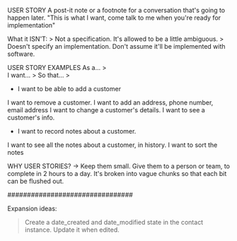 USER STORY
  A post-it note or a footnote for a conversation that's going to happen later.
  "This is what I want, come talk to me when you're ready for implementation"

  What it ISN'T:
    > Not a specification. It's allowed to be a little ambiguous.
    > Doesn't specify an implementation. Don't assume it'll be implemented with software.


USER STORY EXAMPLES
  As a...
    >  
  I want...
    > 
  So that...
    >

+ I want to be able to add a customer

I want to remove a customer.
I want to add an address, phone number, email address
I want to change a customer's details.
I want to see a customer's info.

+ I want to record notes about a customer.

I want to see all the notes about a customer, in history.
I want to sort the notes


WHY USER STORIES?
-> Keep them small. Give them to a person or team, to complete in 2 hours to a day. It's broken into vague chunks so that each bit can be flushed out.


################################

Expansion ideas:

> Create a date_created and date_modified state in the contact instance. Update it when edited.

